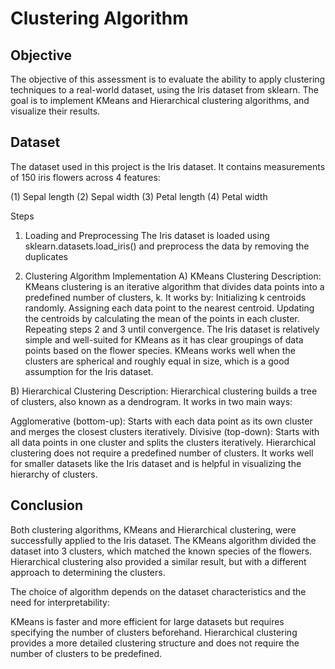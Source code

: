 # Clustering Algorithm
## Objective
The objective of this assessment is to evaluate the ability to apply clustering techniques to a real-world dataset, using the Iris dataset from sklearn. The goal is to implement KMeans and Hierarchical clustering algorithms, and visualize their results.

## Dataset
The dataset used in this project is the Iris dataset. It contains measurements of 150 iris flowers across 4 features:

(1) Sepal length
(2) Sepal width
(3) Petal length
(4) Petal width

Steps 
1. Loading and Preprocessing
The Iris dataset is loaded using sklearn.datasets.load_iris() and preprocess the data by removing the duplicates

2. Clustering Algorithm Implementation
A) KMeans Clustering
Description: KMeans clustering is an iterative algorithm that divides data points into a predefined number of clusters, k. It works by:
Initializing k centroids randomly.
Assigning each data point to the nearest centroid.
Updating the centroids by calculating the mean of the points in each cluster.
Repeating steps 2 and 3 until convergence.
The Iris dataset is relatively simple and well-suited for KMeans as it has clear groupings of data points based on the flower species.
KMeans works well when the clusters are spherical and roughly equal in size, which is a good assumption for the Iris dataset.

B) Hierarchical Clustering
Description: Hierarchical clustering builds a tree of clusters, also known as a dendrogram. It works in two main ways:

Agglomerative (bottom-up): Starts with each data point as its own cluster and merges the closest clusters iteratively.
Divisive (top-down): Starts with all data points in one cluster and splits the clusters iteratively.
Hierarchical clustering does not require a predefined number of clusters.
It works well for smaller datasets like the Iris dataset and is helpful in visualizing the hierarchy of clusters.

## Conclusion
Both clustering algorithms, KMeans and Hierarchical clustering, were successfully applied to the Iris dataset. The KMeans algorithm divided the dataset into 3 clusters, which matched the known species of the flowers. Hierarchical clustering also provided a similar result, but with a different approach to determining the clusters.

The choice of algorithm depends on the dataset characteristics and the need for interpretability:

KMeans is faster and more efficient for large datasets but requires specifying the number of clusters beforehand.
Hierarchical clustering provides a more detailed clustering structure and does not require the number of clusters to be predefined.

